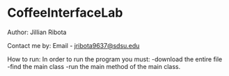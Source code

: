 # CoffeeInterfaceLab
Author: Jillian Ribota 

Contact me by:
Email - jribota9637@sdsu.edu

How to run:
In order to run the program you must:
-download the entire file
-find the main class
-run the main method of the main class.
